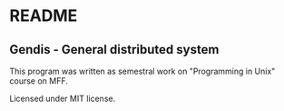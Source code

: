 # README #

## Gendis - General distributed system ##

This program was written as semestral work on "Programming in Unix" course on MFF.

Licensed under MIT license.